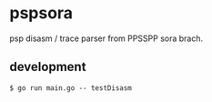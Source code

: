 # pspsora

psp disasm / trace parser from PPSSPP sora brach.

## development

```
$ go run main.go -- testDisasm
```